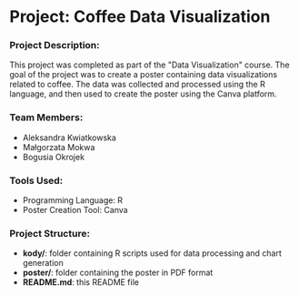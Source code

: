 # Project: Coffee Data Visualization

### Project Description:
This project was completed as part of the "Data Visualization" course. The goal of the project was to create a poster containing data visualizations related to coffee. The data was collected and processed using the R language, and then used to create the poster using the Canva platform.

### Team Members:
- Aleksandra Kwiatkowska
- Małgorzata Mokwa
- Bogusia Okrojek

### Tools Used:
- Programming Language: R
- Poster Creation Tool: Canva

### Project Structure:
- **kody/**: folder containing R scripts used for data processing and chart generation
- **poster/**: folder containing the poster in PDF format
- **README.md**: this README file
